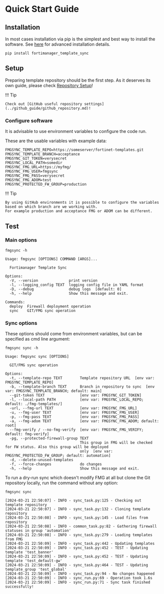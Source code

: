 # Quick Start Guide

## Installation

In most cases installation via pip is the simplest and best way to install the software.
See [here](installation.md) for advanced installation details.

```shell
pip install fortimanager_template_sync
```

## Setup

Preparing template repository should be the first step. As it deserves its own guide, please check
[Repository Setup](repository.md)!

!!! Tip

    Check out [GitHub useful repository settings](../github_guide/github_repository.md)!

### Configure software

It is advisable to use environment variables to configure the code run.

These are the usable variables with example data:

```shell
FMGSYNC_TEMPLATE_REPO=https://someserver/fortinet-templates.git
FMGSYNC_TEMPLATE_BRANCH=acceptance
FMGSYNC_GIT_TOKEN=verysecret
FMGSYNC_LOCAL_PATH=somedir
FMGSYNC_FMG_URL=https://myfmg/
FMGSYNC_FMG_USER=fmgsync
FMGSYNC_FMG_PASS=verysecret
FMGSYNC_FMG_ADOM=test
FMGSYNC_PROTECTED_FW_GROUP=production
```

!!! Tip

    By using GitHub environments it is possible to configure the variables based on which branch are we working with.
    For example production and acceptance FMG or ADOM can be different.

## Test

### Main options

```
fmgsync -h

Usage: fmgsync [OPTIONS] COMMAND [ARGS]...

  Fortimanager Template Sync

Options:
  -V, --version              print version
  -l, --logging_config TEXT  logging config file in YAML format
  -D, --debug                debug logs  [default: 0]
  -h, --help                 Show this message and exit.

Commands:
  deploy  Firewall deployment operation
  sync    GIT/FMG sync operation

```

### Sync options

These options should come from environment variables, but can be specified as cmd line argument:

```
fmgsync sync -h

Usage: fmgsync sync [OPTIONS]

  GIT/FMG sync operation

Options:
  -t, --template-repo TEXT        Template repository URL  [env var: FMGSYNC_TEMPLATE_REPO]
  -b, --template-branch TEXT      Branch in repository to sync  [env var: FMGSYNC_TEMPLATE_BRANCH; default: main]
  --git-token TEXT                [env var: FMGSYNC_GIT_TOKEN]
  -l, --local-path PATH           [env var: FMGSYNC_LOCAL_REPO; default: ./fmg-templates/]
  -url, --fmg-url TEXT            [env var: FMGSYNC_FMG_URL]
  -u, --fmg-user TEXT             [env var: FMGSYNC_FMG_USER]
  -p, --fmg-pass TEXT             [env var: FMGSYNC_FMG_PASS]
  -a, --fmg-adom TEXT             [env var: FMGSYNC_FMG_ADOM; default: root]
  --fmg-verify / --no-fmg-verify  [env var: FMGSYNC_FMG_VERIFY; default: fmg-verify]
  -pg, --protected-firewall-group TEXT
                                  This group in FMG will be checked for FW status. Also this group will be deployed
                                  only  [env var: FMGSYNC_PROTECTED_FW_GROUP; default: automation]
  -d, --delete-unused-templates
  -f, --force-changes             do changes
  -h, --help                      Show this message and exit.
```

To run a dry-run sync which doesn't modify FMG at all but clone the Git repository locally,
run the command without any option:

```
fmgsync sync

[2024-03-21 22:50:07] - INFO - sync_task.py:125 - Checking out template repository
[2024-03-21 22:50:07] - INFO - sync_task.py:132 - Cloning template repository
[2024-03-21 22:50:08] - INFO - sync_task.py:145 - Load files from repository
[2024-03-21 22:50:08] - INFO - common_task.py:82 - Gathering firewall statuses in group 'automation'
[2024-03-21 22:50:08] - INFO - sync_task.py:279 - Loading templates from FMG
[2024-03-21 22:50:09] - INFO - sync_task.py:442 - Updating templates
[2024-03-21 22:50:09] - INFO - sync_task.py:452 - TEST - Updating template 'test_banner'
[2024-03-21 22:50:09] - INFO - sync_task.py:452 - TEST - Updating template 'test_default-gw'
[2024-03-21 22:50:09] - INFO - sync_task.py:464 - TEST - Updating template_group 'test_global'
[2024-03-21 22:50:09] - INFO - sync_task.py:94 - No changes happened
[2024-03-21 22:50:09] - INFO - sync_run.py:69 - Operation took 1.6s
[2024-03-21 22:50:09] - INFO - sync_run.py:71 - Sync task finished successfully!
```

